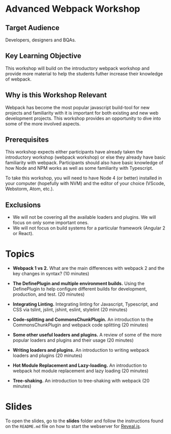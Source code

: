 # Advanced Webpack Workshop

## Target Audience

Developers, designers and BQAs.

## Key Learning Objective

This workshop will build on the introductory webpack workshop and provide more material to help the students futher increase their knowledge of webpack.

## Why is this Workshop Relevant

Webpack has become the most popular javascript build-tool for new projects and familiarity with it is important for both existing and new web development projects.  This workshop provides an opportunity to dive into some of the more involved aspects.

## Prerequisites

This workshop expects either participants have already taken the introductory workshop (webpack workshop) or else they already have basic familiarity with webpack. Participants should also have basic knowledge of how Node and NPM works as well as some familiarity with Typescript.

To take this workshop, you will need to have Node 4 (or better) installed in your computer (hopefully with NVM) and the editor of your choice (VScode, Webstorm, Atom, etc.).

## Exclusions

* We will not be covering all the available loaders and plugins. We will focus on only some important ones.
* We will not focus on build systems for a particular framework (Angular 2 or React).

# Topics

* **Webpack 1 vs 2.** What are the main differences with webpack 2 and the key changes in syntax? (10 minutes)

* **The DefinePlugin and multiple environment builds.** Using the DefinePlugin to help configure different builds for development, production, and test. (20 minutes)

* **Integrating Linting.** Integrating linting for Javascript, Typescript, and CSS via tslint, jslint, jshint, eslint, stylelint (20 minutes)

* **Code-splitting and CommonsChunkPlugin.** An introduction to the CommonsChunkPlugin and webpack code splitting (20 minutes)

* **Some other useful loaders and plugins.** A review of some of the more popular loaders and plugins and their usage (20 minutes)

* **Writing loaders and plugins.** An introduction to writing webpack loaders and plugins (20 minutes)

* **Hot Module Replacement and Lazy-loading.** An introduction to webpack hot module replacement and lazy loading (20 minutes)

* **Tree-shaking.** An introduction to tree-shaking with webpack (20 minutes)

# Slides

To open the slides, go to the **slides** folder and follow the instructions found on the `README.md` file on how to start the webserver for [Reveal.js](https://github.com/hakimel/reveal.js/).